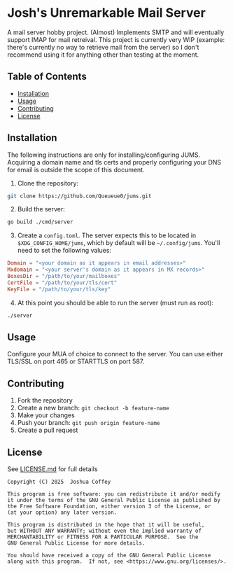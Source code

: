 # Josh's Unremarkable Mail Server
A mail server hobby project. (Almost) Implements SMTP and will eventually support IMAP for mail retreival. This project is currently very WIP (example: there's currently no way to retrieve mail from the server) so I don't recommend using it for anything other than testing at the moment.

## Table of Contents
- [Installation](#installation)
- [Usage](#usage)
- [Contributing](#contributing)
- [License](#license)

## Installation
The following instructions are only for installing/configuring JUMS. Acquiring a domain name and tls certs and properly configuring your DNS for email is outside the scope of this document.
1. Clone the repository:
```bash
git clone https://github.com/Queueue0/jums.git
```
2. Build the server:
```bash
go build ./cmd/server
```
3. Create a `config.toml`. The server expects this to be located in `$XDG_CONFIG_HOME/jums`, which by default will be `~/.config/jums`. You'll need to set the following values:
```toml
Domain = "<your domain as it appears in email addresses>"
Mxdomain = "<your server's domain as it appears in MX records>"
BoxesDir = "/path/to/your/mailboxes"
CertFile = "/path/to/your/tls/cert"
KeyFile = "/path/to/your/tls/key"
```
4. At this point you should be able to run the server (must run as root):
```bash
./server
```

## Usage
Configure your MUA of choice to connect to the server. You can use either TLS/SSL on port 465 or STARTTLS on port 587.

## Contributing
1. Fork the repository
2. Create a new branch: `git checkout -b feature-name`
3. Make your changes
4. Push your branch: `git push origin feature-name`
5. Create a pull request

## License
See [LICENSE.md](LICENSE.md) for full details
```
Copyright (C) 2025  Joshua Coffey

This program is free software: you can redistribute it and/or modify
it under the terms of the GNU General Public License as published by
the Free Software Foundation, either version 3 of the License, or
(at your option) any later version.

This program is distributed in the hope that it will be useful,
but WITHOUT ANY WARRANTY; without even the implied warranty of
MERCHANTABILITY or FITNESS FOR A PARTICULAR PURPOSE.  See the
GNU General Public License for more details.

You should have received a copy of the GNU General Public License
along with this program.  If not, see <https://www.gnu.org/licenses/>.
```

